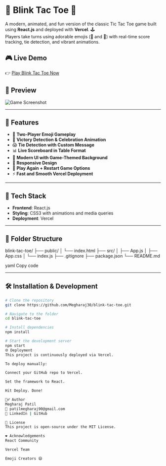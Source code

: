 # 🐾 Blink Tac Toe 🍕

A modern, animated, and fun version of the classic Tic Tac Toe game built using **React.js** and deployed with **Vercel**. 🕹️  
Players take turns using adorable emojis (🐶 and 🍕) with real-time score tracking, tie detection, and vibrant animations.

## 🎮 Live Demo

👉 [Play Blink Tac Toe Now](https://blink-tac-toe-virid.vercel.app/)

## 📸 Preview

![Game Screenshot](https://user-images.githubusercontent.com/your-screenshot-link.png) <!-- optional -->

---

## 🚀 Features

- 🐶 **Two-Player Emoji Gameplay**
- 🎯 **Victory Detection & Celebration Animation**
- 😱 **Tie Detection with Custom Message**
- 📊 **Live Scoreboard in Table Format**
- 🎨 **Modern UI with Game-Themed Background**
- 💫 **Responsive Design**
- 🔁 **Play Again + Restart Game Options**
- ⚡ **Fast and Smooth Vercel Deployment**

---

## 🧱 Tech Stack

- **Frontend**: React.js
- **Styling**: CSS3 with animations and media queries
- **Deployment**: Vercel

---

## 📁 Folder Structure

blink-tac-toe/
├── public/
│ └── index.html
├── src/
│ ├── App.js
│ ├── App.css
│ └── index.js
├── .gitignore
├── package.json
└── README.md

yaml
Copy code

---

## 🛠️ Installation & Development

```bash
# Clone the repository
git clone https://github.com/Megharaj30/blink-tac-toe.git

# Navigate to the folder
cd blink-tac-toe

# Install dependencies
npm install

# Start the development server
npm start
🌐 Deployment
This project is continuously deployed via Vercel.

To deploy manually:

Connect your GitHub repo to Vercel.

Set the framework to React.

Hit Deploy. Done!

🙋‍♂️ Author
Megharaj Patil
📧 patilmegharaj90@gmail.com
🔗 LinkedIn | GitHub

📜 License
This project is open-source under the MIT License.

❤️ Acknowledgements
React Community

Vercel Team

Emoji Creators 😄


